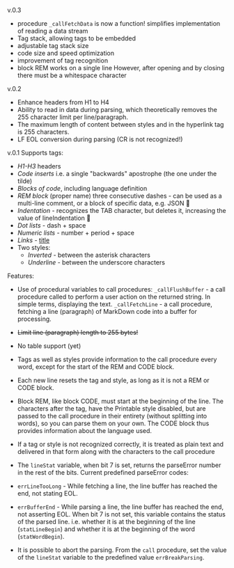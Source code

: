 v.0.3
- procedure `_callFetchData` is now a function!
  simplifies implementation of reading a data stream
- Tag stack, allowing tags to be embedded
- adjustable tag stack size
- code size and speed optimization
- improvement of tag recognition
- block REM works on a single line
  However, after opening and by closing there must be a whitespace character

v.0.2
- Enhance headers from H1 to H4
- Ability to read in data during parsing, which theoretically removes the 255 character limit per line/paragraph.
- The maximum length of content between styles and in the hyperlink tag is 255 characters.
- LF EOL conversion during parsing (CR is not recognized!)

v.0.1
Supports tags:
- *H1-H3* headers
- *Code inserts* i.e. a single "backwards" apostrophe (the one under the tilde)
- *Blocks of code*, including language definition
- *REM block* (proper name) three consecutive dashes - can be used as a multi-line comment, or a block of specific data, e.g. JSON 🙂
- *Indentation* - recognizes the TAB character, but deletes it, increasing the value of lineIndentation 🙂
- *Dot lists* - dash + space
- *Numeric lists* - number + period + space
- *Links* - [title](link)
- Two styles:
  - *Inverted* - between the asterisk characters
  - *Underline* - between the underscore characters

Features:
- Use of procedural variables to call procedures:
`_callFlushBuffer` - a call procedure called to perform a user action on the returned string. In simple terms, displaying the text.
`_callFetchLine` - a call procedure, fetching a line (paragraph) of MarkDown code into a buffer for processing.

- ~~Limit line (paragraph) length to 255 bytes!~~

- No table support (yet)

- Tags as well as styles provide information to the call procedure every word,
except for the start of the REM and CODE block.

- Each new line resets the tag and style, as long as it is not a REM or CODE block.

- Block REM, like block CODE, must start at the beginning of the line. The characters
after the tag, have the Printable style disabled, but are passed to the call procedure
in their entirety (without splitting into words), so you can parse them on your own.
The CODE block thus provides information about the language used.

- If a tag or style is not recognized correctly, it is treated as plain text and delivered
in that form along with the characters to the call procedure

- The `lineStat` variable, when bit 7 is set, returns the parseError number in the rest of the bits.
Current predefined parseError codes:
- `errLineTooLong` - While fetching a line, the line buffer has reached the end, not stating EOL.
- `errBufferEnd` - While parsing a line, the line buffer has reached the end, not asserting EOL.
When bit 7 is not set, this variable contains the status of the parsed line. i.e.
whether it is at the beginning of the line (`statLineBegin`) and whether it is at the beginning
of the word (`statWordBegin`).

- It is possible to abort the parsing.
From the `call` procedure, set the value of the `lineStat` variable to the predefined value `errBreakParsing`.
